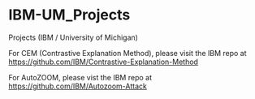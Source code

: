 # IBM-UM_Projects
Projects (IBM / University of Michigan)

For CEM (Contrastive Explanation Method), please visit the IBM repo at https://github.com/IBM/Contrastive-Explanation-Method

For AutoZOOM, please vist the IBM repo at https://github.com/IBM/Autozoom-Attack
